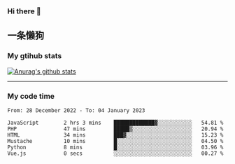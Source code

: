 ### Hi there 👋

## 一条懒狗
<!--
**kiss-me-quickly/kiss-me-quickly** is a ✨ _special_ ✨ repository because its `README.md` (this file) appears on your GitHub profile.

Here are some ideas to get you started:

- 🔭 I’m currently working on ...
- 🌱 I’m currently learning ...
- 👯 I’m looking to collaborate on ...
- 🤔 I’m looking for help with ...
- 💬 Ask me about ...
- 📫 How to reach me: ...
- 😄 Pronouns: ...
- ⚡ Fun fact: ...
-->


### My gtihub stats

[![Anurag's github stats](https://github-readme-stats.vercel.app/api?username=kiss-me-quickly)](https://github.com/anuraghazra/github-readme-stats)

***

### My code time

<!--START_SECTION:waka-->

```text
From: 28 December 2022 - To: 04 January 2023

JavaScript        2 hrs 3 mins    █████████████▓░░░░░░░░░░░   54.81 %
PHP               47 mins         █████▒░░░░░░░░░░░░░░░░░░░   20.94 %
HTML              34 mins         ███▓░░░░░░░░░░░░░░░░░░░░░   15.23 %
Mustache          10 mins         █░░░░░░░░░░░░░░░░░░░░░░░░   04.50 %
Python            8 mins          █░░░░░░░░░░░░░░░░░░░░░░░░   03.96 %
Vue.js            0 secs          ░░░░░░░░░░░░░░░░░░░░░░░░░   00.27 %
```

<!--END_SECTION:waka-->
